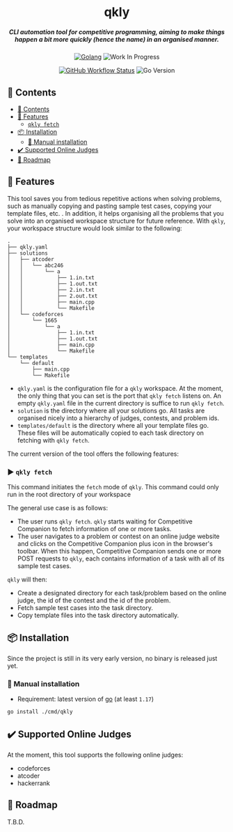<div align="center">

  <h1>qkly</h1>
  <h5>CLI automation tool for competitive programming, aiming to make things happen a bit more quickly (hence the name) in an organised manner.</h5>

[![Golang](https://img.shields.io/badge/Go-grey.svg?style=for-the-badge&logo=go)](http://www.lua.org)
![Work In Progress](https://img.shields.io/badge/Work%20In%20Progress-yellow?style=for-the-badge)

[![GitHub Workflow Status](https://img.shields.io/github/workflow/status/nathan-wien/qkly/Test?style=flat-square)](https://github.com/nathan-wien/qkly/actions?query=workflow%3ATest)
![Go Version](https://img.shields.io/badge/go%20version-%3E=1.17-61CFDD.svg?style=flat-square)

</div>

## :book: Contents

- [:book: Contents](#:book:-contents)
- [:rocket: Features](#:rocket:-features)
  - [`qkly fetch`](#`qkly-fetch`)
- [:package: Installation](#:package:-installation)
  - [:hammer: Manual installation](#:hammer:-manual-installation)
- [:heavy_check_mark: Supported Online Judges](#:heavy_check_mark:-supported-online-judges)
- [:memo: Roadmap](#:memo:-roadmap)

## :rocket: Features

This tool saves you from tedious repetitive actions when solving problems, such as manually copying and pasting sample test cases, copying your template files, etc. . In addition, it helps organising all the problems that you solve into an organised workspace structure for future reference. With `qkly`, your workspace structure would look similar to the following:

```
.
├── qkly.yaml
├── solutions
│   ├── atcoder
│   │   └── abc246
│   │       └── a
│   │           ├── 1.in.txt
│   │           ├── 1.out.txt
│   │           ├── 2.in.txt
│   │           ├── 2.out.txt
│   │           ├── main.cpp
│   │           └── Makefile
│   └── codeforces
│       └── 1665
│           └── a
│               ├── 1.in.txt
│               ├── 1.out.txt
│               ├── main.cpp
│               └── Makefile
└── templates
    └── default
        ├── main.cpp
        └── Makefile
```

- `qkly.yaml` is the configuration file for a `qkly` workspace. At the moment, the only thing that you can set is the port that `qkly fetch` listens on. An empty `qkly.yaml` file in the current directory is suffice to run `qkly fetch`.
- `solution` is the directory where all your solutions go. All tasks are organised nicely into a hierarchy of judges, contests, and problem ids.
- `templates/default` is the directory where all your template files go. These files will be automatically copied to each task directory on fetching with `qkly fetch`.

The current version of the tool offers the following features:

### :arrow_forward: `qkly fetch`

This command initiates the `fetch` mode of `qkly`. This command could only run in the root directory of your workspace

The general use case is as follows:

- The user runs `qkly fetch`. `qkly` starts waiting for Competitive Companion to fetch information of one or more tasks.
- The user navigates to a problem or contest on an online judge website and clicks on the Competitive Companion plus icon in the browser's toolbar. When this happen, Competitive Companion sends one or more POST requests to `qkly`, each contains information of a task with all of its sample test cases.

`qkly` will then:

- Create a designated directory for each task/problem based on the online judge, the id of the contest and the id of the problem.
- Fetch sample test cases into the task directory.
- Copy template files into the task directory automatically.

## :package: Installation

Since the project is still in its very early version, no binary is released just yet.

### :hammer: Manual installation

- Requirement: latest version of [go](https://go.dev/doc/install) (at least `1.17`)

```sh
go install ./cmd/qkly
```

## :heavy_check_mark: Supported Online Judges

At the moment, this tool supports the following online judges:

- codeforces
- atcoder
- hackerrank

## :memo: Roadmap

T.B.D.
